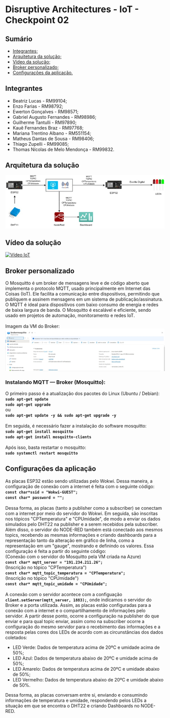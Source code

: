 # Disruptive Architectures - IoT - Checkpoint 02

## Sumário
- [Integrantes;](#integrantes)
- [Arquitetura da solução;](#arquitetura-da-solução)
- [Vídeo da solução;](#vídeo-da-solução)
- [Broker personalizado;](#broker-personalizado)
- [Configurações da aplicação.](#configurações-da-aplicação)

## Integrantes
- Beatriz Lucas - RM99104;
- Enzo Farias - RM98792;
- Ewerton Gonçalves - RM98571;
- Gabriel Augusto Fernandes - RM98986;
- Guilherme Tantulli - RM97890;
- Kauê Fernandes Braz - RM97768;
- Mariana Trentino Albano - RM551154;
- Matheus Dantas de Sousa - RM98406;
- Thiago Zupelli - RM99085;
- Thomas Nícolas de Melo Mendonça - RM99832.

## Arquitetura da solução
![Imagem da arquitetura da solução.](images/arquitetura.jpg)

## Vídeo da solução
[![Vídeo IoT](http://img.youtube.com/vi/3V5XxM7scrQ/0.jpg)](http://www.youtube.com/watch?v=3V5XxM7scrQ)

## Broker personalizado
O Mosquitto é um broker de mensagens leve e de código aberto que implementa o protocolo MQTT, usado principalmente em Internet das Coisas (IoT). Ele facilita a comunicação entre dispositivos, permitindo que publiquem e assinem mensagens em um sistema de publicação/assinatura. O MQTT é ideal para dispositivos com baixo consumo de energia e redes de baixa largura de banda. O Mosquitto é escalável e eficiente, sendo usado em projetos de automação, monitoramento e redes IoT.\
\
Imagem da VM do Broker:
![Broker](images/broker.jpg)

### Instalando MQTT — Broker (Mosquitto):
O primeiro passo é a atualização dos pacotes do Linux (Ubuntu / Debian):\
**`sudo apt-get update`**\
**`sudo apt-get upgrade`**\
ou \
**`sudo apt-get update -y && sudo apt-get upgrade -y`**\
\
Em seguida, é necessário fazer a instalação do software mosquitto:\
**`sudo apt-get install mosquitto`**\
**`sudo apt-get install mosquitto-clients`**\
\
Após isso, basta restartar o mosquitto:\
**`sudo systemctl restart mosquitto`**

## Configurações da aplicação
As placas ESP32 estão sendo utilizadas pelo Wokwi. Dessa maneira, a configuração de conexão com a internet é feita com o seguinte código:\
**`const char*ssid = "Wokwi-GUEST";`**\
**`const char* password = "";`**\
\
Dessa forma, as placas (tanto a publisher como a subscriber) se conectam com a internet por meio do servidor do Wokwi. Em seguida, são inscritas
nos tópicos "CPTemperatura" e "CPUmidade", de modo a enviar os dados simulados pelo DHT22 na publisher e a serem recebidos pela subscriber. Além disso, 
o servidor do NODE-RED também está conectado aos mesmos topics, recebendo as mesmas informações e criando dashboards para a representação tanto da
alteração em gráfico de linha, como a representação em um "gauge", mostrando e definindo os valores. Essa configuração é feita a partir do seguinte código:\
(Conexão com o servidor do Mosquitto pela VM criada na Azure)\
**`const char* mqtt_server = "191.234.211.26";`**\
(Inscrição no tópico "CPTemperatura")\
**`const char* mqtt_topic_temperatura = "CPTemperatura";`**\
(Inscrição no tópico "CPUmidade")\
**`const char* mqtt_topic_umidade = "CPUmidade";`**\
\
A conexão com o servidor acontece com a configuação **`client.setServer(mqtt_server, 1883);`**, onde indicamos o servidor do Broker e a porta utilizada. Assim, as placas estão configuradas para a conexão com a internet e o compartilhamento de informações pelo servidor. A partir desse ponto, ocorre a configuração na publisher do que enviar e para qual topic enviar, assim como na subscriber ocorre a configuração do mesmo servidor para o recebimento das informações e a resposta pelas cores dos LEDs de acordo com as circunstâncias dos dados coletados:
- LED Verde: Dados de temperatura acima de 20ºC e umidade acima de 50%;
- LED Azul: Dados de temperatura abaixo de 20ºC e umidade acima de 50%;
- LED Amarelo: Dados de temperatura acima de 20ºC e umidade abaixo de 50%;
- LED Vermelho: Dados de temperatura abaixo de 20ºC e umidade abaixo de 50%.

Dessa forma, as placas conversam entre si, enviando e consumindo informações de temperatura e umidade, respondendo pelos LEDs a situação em que se encontra o DHT22 e criando Dashboards no NODE-RED.